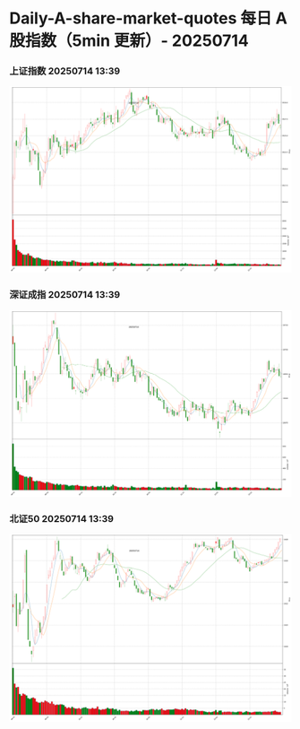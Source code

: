
# Daily-A-share-market-quotes 每日 A 股指数（5min 更新）- 20250714

### 上证指数 20250714 13:39
![](./fig/2025/7/20250714-sh000001.png)

### 深证成指 20250714 13:39
![](./fig/2025/7/20250714-sz399001.png)

### 北证50 20250714 13:39
![](./fig/2025/7/20250714-bj899050.png)
